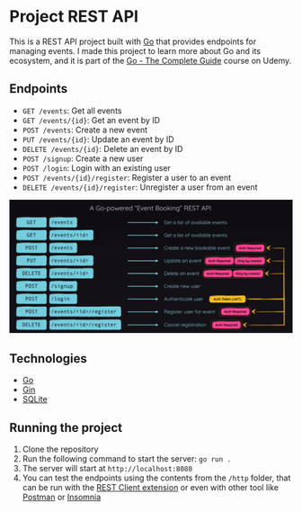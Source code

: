# Project REST API

This is a REST API project built with [Go](https://golang.org/) that provides endpoints for managing events. I made this project to learn more about Go and its ecosystem, and it is part of the [Go - The Complete Guide](https://www.udemy.com/course/go-the-complete-guide) course on Udemy.

## Endpoints

- `GET /events`: Get all events
- `GET /events/{id}`: Get an event by ID
- `POST /events`: Create a new event
- `PUT /events/{id}`: Update an event by ID
- `DELETE /events/{id}`: Delete an event by ID
- `POST /signup`: Create a new user
- `POST /login`: Login with an existing user
- `POST /events/{id}/register`: Register a user to an event
- `DELETE /events/{id}/register`: Unregister a user from an event

![Endpoints](api-endpoints.png)

## Technologies

- [Go](https://golang.org/)
- [Gin](https://github.com/gin-gonic/gin)
- [SQLite](https://pkg.go.dev/modernc.org/sqlite)

## Running the project

1. Clone the repository
2. Run the following command to start the server: `go run .`
3. The server will start at `http://localhost:8080`
4. You can test the endpoints using the contents from the `/http` folder, that can be run with the [REST Client extension](https://marketplace.visualstudio.com/items?itemName=humao.rest-client) or even with other tool like [Postman](https://www.postman.com/) or [Insomnia](https://insomnia.rest/)
